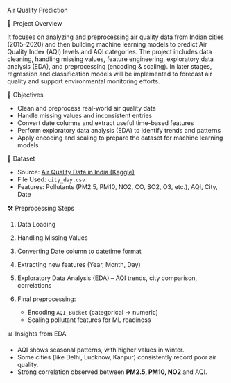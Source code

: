 
Air Quality Prediction

📌 Project Overview

It focuses on analyzing and preprocessing air quality data from Indian cities (2015–2020) and then building machine learning models to predict Air Quality Index (AQI) levels and AQI categories.
The project includes data cleaning, handling missing values, feature engineering, exploratory data analysis (EDA), and preprocessing (encoding & scaling). In later stages, regression and classification models will be implemented to forecast air quality and support environmental monitoring efforts.

🎯 Objectives

* Clean and preprocess real-world air quality data
* Handle missing values and inconsistent entries
* Convert date columns and extract useful time-based features
* Perform exploratory data analysis (EDA) to identify trends and patterns
* Apply encoding and scaling to prepare the dataset for machine learning models

📂 Dataset

* Source: [Air Quality Data in India (Kaggle)](https://www.kaggle.com/datasets/rohanrao/air-quality-data-in-india)
* File Used: `city_day.csv`
* Features: Pollutants (PM2.5, PM10, NO2, CO, SO2, O3, etc.), AQI, City, Date

🛠️ Preprocessing Steps 

1. Data Loading
2. Handling Missing Values
3. Converting Date column to datetime format
4. Extracting new features (Year, Month, Day)
5. Exploratory Data Analysis (EDA) – AQI trends, city comparison, correlations
6. Final preprocessing:

   * Encoding `AQI_Bucket` (categorical → numeric)
   * Scaling pollutant features for ML readiness

📊 Insights from EDA

* AQI shows seasonal patterns, with higher values in winter.
* Some cities (like Delhi, Lucknow, Kanpur) consistently record poor air quality.
* Strong correlation observed between **PM2.5, PM10, NO2** and AQI.





